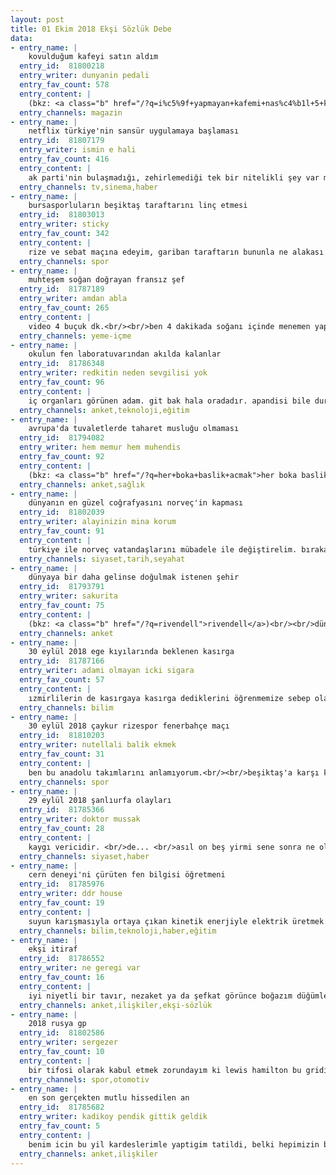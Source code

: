 ```yaml
---
layout: post
title: 01 Ekim 2018 Ekşi Sözlük Debe
data:
- entry_name: |
    kovulduğum kafeyi satın aldım
  entry_id:  81800218
  entry_writer: dunyanin pedali
  entry_fav_count: 578
  entry_content: |
    (bkz: <a class="b" href="/?q=i%c5%9f+yapmayan+kafemi+nas%c4%b1l+5+kat%c4%b1na+satt%c4%b1m">iş yapmayan kafemi nasıl 5 katına sattım</a>)
  entry_channels: magazin
- entry_name: |
    netflix türkiye'nin sansür uygulamaya başlaması
  entry_id:  81807179
  entry_writer: ismin e hali
  entry_fav_count: 416
  entry_content: |
    ak parti'nin bulaşmadığı, zehirlemediği tek bir nitelikli şey var mı?<br/><br/>yok. özellikle muhafazakar çevrelerde yetişmiş, eğitimli kuşaklara seslenmek istiyorum;<br/><br/>arkadaşlar bu mankafalı eğitimsiz hırbolara allah rızası için artık destek vermeyelim.<br/><br/>hep beraber bir ortak yol bulabiliriz. üst kuşakların yaptıkları hataları birbirimize ödetmeyelim.<br/><br/>inançlarımıza saygılı, düşüncelerimize saygılı, sansürsüz bir toplumu hep beraber inşa edebiliriz.<br/><br/>allah rızası için lütfen. bu kabul edilebilir bir kafa değil.
  entry_channels: tv,sinema,haber
- entry_name: |
    bursasporluların beşiktaş taraftarını linç etmesi
  entry_id:  81803013
  entry_writer: sticky
  entry_fav_count: 342
  entry_content: |
    rize ve sebat maçına edeyim, gariban taraftarın bununla ne alakası var, delikanlılıkta varmı 1 kişiye 10 kişi saldırmak, türkiye'nin açık ara en yobaz taraftarıdır, kendi takım otobüsünü basıp oyuncularını dövmüş herifler bunlar amk
  entry_channels: spor
- entry_name: |
    muhteşem soğan doğrayan fransız şef
  entry_id:  81787189
  entry_writer: amdan abla
  entry_fav_count: 265
  entry_content: |
    video 4 buçuk dk.<br/><br/>ben 4 dakikada soğanı içinde menemen yapıyorum amk.
  entry_channels: yeme-içme
- entry_name: |
    okulun fen laboratuvarından akılda kalanlar
  entry_id:  81786348
  entry_writer: redkitin neden sevgilisi yok
  entry_fav_count: 96
  entry_content: |
    iç organları görünen adam. git bak hala oradadır. apandisi bile duruyordur aq.
  entry_channels: anket,teknoloji,eğitim
- entry_name: |
    avrupa'da tuvaletlerde taharet musluğu olmaması
  entry_id:  81794082
  entry_writer: hem memur hem muhendis
  entry_fav_count: 92
  entry_content: |
    (bkz: <a class="b" href="/?q=her+boka+baslik+acmak">her boka baslik acmak</a>) bu baslik cesitli varyasyonlarla defalarca acilmis ve tartisilimis. aramaya inanmiyorsun bari boktan konulara girme.
  entry_channels: anket,sağlık
- entry_name: |
    dünyanın en güzel coğrafyasını norveç'in kapması
  entry_id:  81802039
  entry_writer: alayinizin mina korum
  entry_fav_count: 91
  entry_content: |
    türkiye ile norveç vatandaşlarını mübadele ile değiştirelim. bırakalım burayı hepimiz norveç'e gidelim oradakiler de buraya gelsin 10 sene sonrada bak çoğrafyaları karşılaştır. buralar nası bir cennet oluyor bak.
  entry_channels: siyaset,tarih,seyahat
- entry_name: |
    dünyaya bir daha gelinse doğulmak istenen şehir
  entry_id:  81793791
  entry_writer: sakurita
  entry_fav_count: 75
  entry_content: |
    (bkz: <a class="b" href="/?q=rivendell">rivendell</a>)<br/><br/>dünyanız batsın.
  entry_channels: anket
- entry_name: |
    30 eylül 2018 ege kıyılarında beklenen kasırga
  entry_id:  81787166
  entry_writer: adami olmayan icki sigara
  entry_fav_count: 57
  entry_content: |
    ızmirlilerin de kasırgaya kasırga dediklerini öğrenmemize sebep olan doğa olayıdır.
  entry_channels: bilim
- entry_name: |
    30 eylül 2018 çaykur rizespor fenerbahçe maçı
  entry_id:  81810203
  entry_writer: nutellali balik ekmek
  entry_fav_count: 31
  entry_content: |
    ben bu anadolu takımlarını anlamıyorum.<br/><br/>beşiktaş'a karşı köpek gibi oynuyor ama rize'de yatıyor.<br/><br/>rize'nin güzel bir golle öne geçtiği maçtır.
  entry_channels: spor
- entry_name: |
    29 eylül 2018 şanlıurfa olayları
  entry_id:  81785366
  entry_writer: doktor mussak
  entry_fav_count: 28
  entry_content: |
    kaygı vericidir. <br/>de... <br/>asıl on beş yirmi sene sonra ne olacak? <br/>şimdi bu suriyelilerin büyük bölümünün geri dönmeyecekleri neredeyse kesin. uzmanlara göre ileride mafyalaşma ihtimalleri de son derece yüksek. <br/>şahsen gelecek için daha çok kaygılıyım.
  entry_channels: siyaset,haber
- entry_name: |
    cern deneyi'ni çürüten fen bilgisi öğretmeni
  entry_id:  81785976
  entry_writer: ddr house
  entry_fav_count: 19
  entry_content: |
    suyun karışmasıyla ortaya çıkan kinetik enerjiyle elektrik üretmek mi? sözelciler siz bari lütfen! yazıldı mı görmedim ama tuzu karıştırıyorlar.. + çinko, alüminyum vb. levhayla da al sana ilkel pil düzeneği. <br/>suya dağılan +na -cl ile allahı ispatladı herif. suphanallah! allah duysa zoruna gider. hatta tahta çubuk yerine bir iletkenle karıştırsa, 404 :( aradığınız yaradılış aslında yok! uyarısını bile alabilirdi. <br/>ampulun sönmesi de iki uç arası potansiyel farkın sıfıra inmesinden kaynaklaniyor. suyu karistirdikça iyonlar çözünüyor ve denge<sup class="ab"><a title="(bkz: le chatelier prensibi)" href="/?q=le+chatelier+prensibi" data-query="le chatelier prensibi">*</a></sup> sıfırdan uzaklaşıp ampulu yakıyor. <br/><br/>voltanın 1800 lerdeki keşfini 21. yy türkiyesinde nice voltaların(!) temelini atacak ögretmenin, dini uyduruşlarla kullanmasına ne denilebilir bilen var mı? ben hissizim. <br/><br/>+<br/>mendelin yıllar önceki çalışmalarından,<br/><a rel="nofollow noopener" class="url" target="_blank" href="http://www.hurriyet.com.tr/gundem/osmaniyeli-ogretmen-kesfetti-annesinin-adini-verdi-40862642" title="http://www.hurriyet.com.tr/gundem/osmaniyeli-ogretmen-kesfetti-annesinin-adini-verdi-40862642">http://www.hurriyet.com.tr/…in-adini-verdi-40862642</a><br/>biyokütle enerjisini kendi keşfetmis gibi bir zirvasi daha var. <br/><a rel="nofollow noopener" class="url" target="_blank" href="http://www.iha.com.tr/amp/haber-fen-bilgisi-ogretmeni-abdullah-tabur-anizdan-yakit-ve-organik-gubre-uretti-630547/" title="http://www.iha.com.tr/amp/haber-fen-bilgisi-ogretmeni-abdullah-tabur-anizdan-yakit-ve-organik-gubre-uretti-630547/">http://www.iha.com.tr/…organik-gubre-uretti-630547/</a><br/><br/>biri şunun elinden lise fen bölümü kitaplarıni alsın. her okuduğuna bir şeyler uyduracağı belli. birileri de bunu haber yapacak, asıl buna sövmek lazım biraz. <br/><br/>bu arada kimdi o arap kıçını ilk yalayanlar, karahanlılar mıydı? ... <br/><br/>not: kimyacılar, yanlışım varsa haber eyleyin.
  entry_channels: bilim,teknoloji,haber,eğitim
- entry_name: |
    ekşi itiraf
  entry_id:  81786552
  entry_writer: ne geregi var
  entry_fav_count: 16
  entry_content: |
    iyi niyetli bir tavır, nezaket ya da şefkat görünce boğazım düğümleniyor. gözlerim doluyor. <br/>ne kadar kırıldıysam artık bunca zaman.<br/>insan bu kadar hoyratça kırılmamalı ya...
  entry_channels: anket,ilişkiler,ekşi-sözlük
- entry_name: |
    2018 rusya gp
  entry_id:  81802586
  entry_writer: sergezer
  entry_fav_count: 10
  entry_content: |
    bir tifosi olarak kabul etmek zorundayım ki lewis hamilton bu gridin en iyi pilotu. ağlak, itici ve şımarık herifin teki ama onun kadar yeteneklisi de yok. saf yetenek olarak kendisiyle kapışabilecek bence 3 isim var (kimi, alonso, vers). bunların ikisi çok yaşlı biri çok genç. vettel ise bariz şekilde bir gömlek daha düşük yetenekte. maalesef.
  entry_channels: spor,otomotiv
- entry_name: |
    en son gerçekten mutlu hissedilen an
  entry_id:  81785682
  entry_writer: kadikoy pendik gittik geldik
  entry_fav_count: 5
  entry_content: |
    benim icin bu yil kardeslerimle yaptigim tatildi, belki hepimizin bekar oldugunu tahmin ettigim son tatil oldugundan belki de bulundugumuz yerden bilmiyorum. donmesek iyiydi
  entry_channels: anket,ilişkiler
---
```


